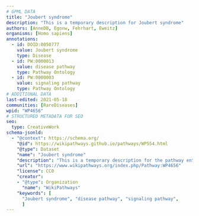 ```yaml
---
# GPML DATA
title: "Joubert syndrome"
description: "This is a temporary description for Joubert syndrome"
authors: [AnneDB, Egonw, Fehrhart, Eweitz]
organisms: [Homo sapiens]
annotations:
  - id: DOID:0050777
    value: Joubert syndrome
    type: Disease
  - id: PW:0000013
    value: disease pathway
    type: Pathway Ontology
  - id: PW:0000003
    value: signaling pathway
    type: Pathway Ontology
# ADDITIONAL DATA
last-edited: 2021-05-18
communities: [RareDiseases]
wpid: "WP4656"
# STRUCTURED METADATA FOR SEO
seo:
  type: CreativeWork
schema-jsonld:
  - "@context": https://schema.org/
    "@id": https://wikipathways.github.io/pathways/WP554.html
    "@type": Dataset
    "name": "Joubert syndrome"
    "description": "This is a temporary description for the pathway entitled: Joubert syndrome"
    "url": "https://www.wikipathways.org/index.php/Pathway:WP4656"
    "license": CC0
    "creator":
    - "@type": Organization
      "name": "WikiPathways"
    "keywords": [
      "Joubert syndrome", "disease pathway", "signaling pathway",
      ]
---
```

